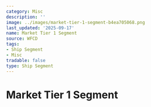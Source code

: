 ```yaml
---
category: Misc
description: ''
image: ../images/market-tier-1-segment-b4ea705068.png
last_updated: '2025-09-17'
name: Market Tier 1 Segment
source: WFCD
tags:
- Ship Segment
- Misc
tradable: false
type: Ship Segment
---
```


# Market Tier 1 Segment

